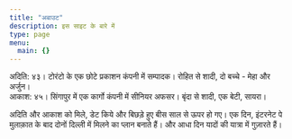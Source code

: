 ```yaml
---
title: "अबाउट"
description: इस साइट के बारे में
type: page
menu:
  main: {}
---
```


अदिति: ४३।  टोरंटो के एक छोटे प्रकाशन कंपनी में सम्पादक। रोहित से शादी, दो बच्चे  - मेहा और अर्जुन।  
आकाश: ४५। सिंगापुर में एक कार्गो कंपनी में सीनियर अफसर।  बृंदा से शादी, एक बेटी, सायरा।  

अदिति और आकाश को मिले, डेट किये और बिछड़े हुए बीस साल से ऊपर हो गए।  एक दिन, इंटरनेट पे मुलाक़ात के बाद दोनों दिल्ली में मिलने का प्लान बनाते हैं।  और आधा दिन यादों की यात्रा में गुज़ारते हैं।  